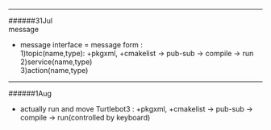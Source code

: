 ***

######31Jul <br>
message <br>
 - message interface = message form : <br>
    1)topic(name,type): +pkgxml, +cmakelist -> pub-sub -> compile -> run<br>
    2)service(name,type) <br>
    3)action(name,type) <br>

***

######1Aug <br>
 - actually run and move Turtlebot3 :
    +pkgxml, +cmakelist -> pub-sub -> compile -> run(controlled by keyboard)